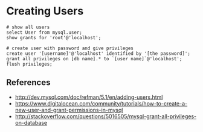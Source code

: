 # Creating Users

```
# show all users
select User from mysql.user;
show grants for 'root'@'localhost';

# create user with password and give privileges
create user '[username]'@'localhost' identified by '[the password]';
grant all privileges on [db name].* to `[user name]`@'localhost';
flush privileges;
```

## References

* http://dev.mysql.com/doc/refman/5.1/en/adding-users.html
* https://www.digitalocean.com/community/tutorials/how-to-create-a-new-user-and-grant-permissions-in-mysql
* http://stackoverflow.com/questions/5016505/mysql-grant-all-privileges-on-database
